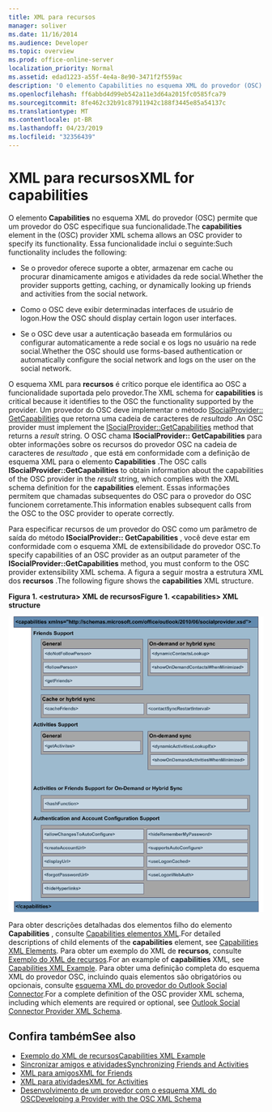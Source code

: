 ```yaml
---
title: XML para recursos
manager: soliver
ms.date: 11/16/2014
ms.audience: Developer
ms.topic: overview
ms.prod: office-online-server
localization_priority: Normal
ms.assetid: edad1223-a55f-4e4a-8e90-3471f2f559ac
description: 'O elemento Capabilities no esquema XML do provedor (OSC) permite que um provedor do OSC especifique sua funcionalidade. Essa funcionalidade inclui o seguinte:'
ms.openlocfilehash: ff6abbd4d99eb542a11e3d64a2015fc0585fca79
ms.sourcegitcommit: 8fe462c32b91c87911942c188f3445e85a54137c
ms.translationtype: MT
ms.contentlocale: pt-BR
ms.lasthandoff: 04/23/2019
ms.locfileid: "32356439"
---
```

# <a name="xml-for-capabilities"></a><span data-ttu-id="cf187-104">XML para recursos</span><span class="sxs-lookup"><span data-stu-id="cf187-104">XML for capabilities</span></span>

<span data-ttu-id="cf187-105">O elemento **Capabilities** no esquema XML do provedor (OSC) permite que um provedor do OSC especifique sua funcionalidade.</span><span class="sxs-lookup"><span data-stu-id="cf187-105">The **capabilities** element in the (OSC) provider XML schema allows an OSC provider to specify its functionality.</span></span> <span data-ttu-id="cf187-106">Essa funcionalidade inclui o seguinte:</span><span class="sxs-lookup"><span data-stu-id="cf187-106">Such functionality includes the following:</span></span> 
  
- <span data-ttu-id="cf187-107">Se o provedor oferece suporte a obter, armazenar em cache ou procurar dinamicamente amigos e atividades da rede social.</span><span class="sxs-lookup"><span data-stu-id="cf187-107">Whether the provider supports getting, caching, or dynamically looking up friends and activities from the social network.</span></span>
    
- <span data-ttu-id="cf187-108">Como o OSC deve exibir determinadas interfaces de usuário de logon.</span><span class="sxs-lookup"><span data-stu-id="cf187-108">How the OSC should display certain logon user interfaces.</span></span>
    
- <span data-ttu-id="cf187-109">Se o OSC deve usar a autenticação baseada em formulários ou configurar automaticamente a rede social e os logs no usuário na rede social.</span><span class="sxs-lookup"><span data-stu-id="cf187-109">Whether the OSC should use forms-based authentication or automatically configure the social network and logs on the user on the social network.</span></span>
    
<span data-ttu-id="cf187-110">O esquema XML para **recursos** é crítico porque ele identifica ao OSC a funcionalidade suportada pelo provedor.</span><span class="sxs-lookup"><span data-stu-id="cf187-110">The XML schema for **capabilities** is critical because it identifies to the OSC the functionality supported by the provider.</span></span> <span data-ttu-id="cf187-111">Um provedor do OSC deve implementar o método [ISocialProvider:: GetCapabilities](isocialprovider-getcapabilities.md) que retorna uma cadeia de caracteres de _resultado_ .</span><span class="sxs-lookup"><span data-stu-id="cf187-111">An OSC provider must implement the [ISocialProvider::GetCapabilities](isocialprovider-getcapabilities.md) method that returns a  _result_ string.</span></span> <span data-ttu-id="cf187-112">O OSC chama **ISocialProvider:: GetCapabilities** para obter informações sobre os recursos do provedor OSC na cadeia de caracteres de _resultado_ , que está em conformidade com a definição de esquema XML para o elemento **Capabilities** .</span><span class="sxs-lookup"><span data-stu-id="cf187-112">The OSC calls **ISocialProvider::GetCapabilities** to obtain information about the capabilities of the OSC provider in the  _result_ string, which complies with the XML schema definition for the **capabilities** element.</span></span> <span data-ttu-id="cf187-113">Essas informações permitem que chamadas subsequentes do OSC para o provedor do OSC funcionem corretamente.</span><span class="sxs-lookup"><span data-stu-id="cf187-113">This information enables subsequent calls from the OSC to the OSC provider to operate correctly.</span></span> 
  
<span data-ttu-id="cf187-114">Para especificar recursos de um provedor do OSC como um parâmetro de saída do método **ISocialProvider:: GetCapabilities** , você deve estar em conformidade com o esquema XML de extensibilidade do provedor OSC.</span><span class="sxs-lookup"><span data-stu-id="cf187-114">To specify capabilities of an OSC provider as an output parameter of the **ISocialProvider::GetCapabilities** method, you must conform to the OSC provider extensibility XML schema.</span></span> <span data-ttu-id="cf187-115">A figura a seguir mostra a estrutura XML dos **recursos** .</span><span class="sxs-lookup"><span data-stu-id="cf187-115">The following figure shows the **capabilities** XML structure.</span></span> 
  
<span data-ttu-id="cf187-116">**Figura 1. \<estrutura\> XML de recursos**</span><span class="sxs-lookup"><span data-stu-id="cf187-116">**Figure 1. \<capabilities\> XML structure**</span></span>

![capabilities XML structure](media/ol14oscref_Specifyingxmlforcapabilities_image1.gif)
  
<span data-ttu-id="cf187-118">Para obter descrições detalhadas dos elementos filho do elemento **Capabilities** , consulte [Capabilities elementos XML](capabilities-xml-elements.md).</span><span class="sxs-lookup"><span data-stu-id="cf187-118">For detailed descriptions of child elements of the **capabilities** element, see [Capabilities XML Elements](capabilities-xml-elements.md).</span></span> <span data-ttu-id="cf187-119">Para obter um exemplo do XML de **recursos**, consulte [Exemplo do XML de recursos](capabilities-xml-example.md).</span><span class="sxs-lookup"><span data-stu-id="cf187-119">For an example of **capabilities** XML, see [Capabilities XML Example](capabilities-xml-example.md).</span></span> <span data-ttu-id="cf187-120">Para obter uma definição completa do esquema XML do provedor OSC, incluindo quais elementos são obrigatórios ou opcionais, consulte [esquema XML do provedor do Outlook Social Connector](outlook-social-connector-provider-xml-schema.md).</span><span class="sxs-lookup"><span data-stu-id="cf187-120">For a complete definition of the OSC provider XML schema, including which elements are required or optional, see [Outlook Social Connector Provider XML Schema](outlook-social-connector-provider-xml-schema.md).</span></span>
  
## <a name="see-also"></a><span data-ttu-id="cf187-121">Confira também</span><span class="sxs-lookup"><span data-stu-id="cf187-121">See also</span></span>

- [<span data-ttu-id="cf187-122">Exemplo do XML de recursos</span><span class="sxs-lookup"><span data-stu-id="cf187-122">Capabilities XML Example</span></span>](capabilities-xml-example.md)  
- [<span data-ttu-id="cf187-123">Sincronizar amigos e atividades</span><span class="sxs-lookup"><span data-stu-id="cf187-123">Synchronizing Friends and Activities</span></span>](synchronizing-friends-and-activities.md)  
- [<span data-ttu-id="cf187-124">XML para amigos</span><span class="sxs-lookup"><span data-stu-id="cf187-124">XML for Friends</span></span>](xml-for-friends.md)  
- [<span data-ttu-id="cf187-125">XML para atividades</span><span class="sxs-lookup"><span data-stu-id="cf187-125">XML for Activities</span></span>](xml-for-activities.md)
- [<span data-ttu-id="cf187-126">Desenvolvimento de um provedor com o esquema XML do OSC</span><span class="sxs-lookup"><span data-stu-id="cf187-126">Developing a Provider with the OSC XML Schema</span></span>](developing-a-provider-with-the-osc-xml-schema.md)

